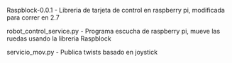 Raspblock-0.0.1   -  Libreria de tarjeta de control en raspberry pi, modificada para correr en 2.7

robot_control_service.py - Programa escucha de raspberry pi, mueve las ruedas usando la libreria Raspblock

servicio_mov.py - Publica twists basado en joystick
